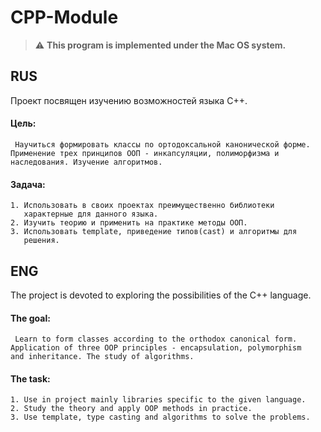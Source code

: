 # CPP-Module

> :warning: **This program is implemented under the Mac OS system.**

## RUS

 Проект посвящен изучению возможностей языка C++.

#### Цель:
```
 Научиться формировать классы по ортодоксальной канонической форме.
Применение трех принципов ООП - инкапсуляции, полиморфизма и
наследования. Изучение алгоритмов.
```
#### Задача:
```
1. Использовать в своих проектах преимущественно библиотеки 
   характерные для данного языка.
2. Изучить теорию и применить на практике методы ООП.
3. Использовать template, приведение типов(cast) и алгоритмы для
   решения.
```
## ENG

The project is devoted to exploring the possibilities of the C++ language.

#### The goal:
```
 Learn to form classes according to the orthodox canonical form.
Application of three OOP principles - encapsulation, polymorphism
and inheritance. The study of algorithms.
```
#### The task:
```
1. Use in project mainly libraries specific to the given language.
2. Study the theory and apply OOP methods in practice.
3. Use template, type casting and algorithms to solve the problems.
```
